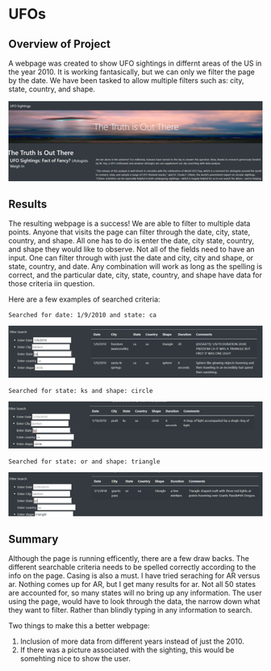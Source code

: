 # UFOs

## Overview of Project 
A webpage was created to show UFO sightings in differnt areas of the US in the year 2010.  It is working fantasically, but we can only we filter the page by the date.  We have been tasked to allow multiple filters such as: city, state, country, and shape.

![image](https://github.com/snkty8/UFOs/blob/main/static/images/The_Truth_Is_Out_There.png)

## Results
The resulting webpage is a success! We are able to filter to multiple data points.  Anyone that visits the page can filter through the date, city, state, country, and shape.  All one has to do is enter the date, city state, country, and shape they would like to observe.  Not all of the fields need to have an input.  One can filter through with just the date and city, city and shape, or state, country, and date.  Any combination will work as long as the spelling is correct, and the particular date, city, state, country, and shape have data for those criteria iin question.

Here are a few examples of searched criteria:

    Searched for date: 1/9/2010 and state: ca
![image](https://github.com/snkty8/UFOs/blob/main/static/images/Filter_1.png)

    Searched for state: ks and shape: circle
![image](https://github.com/snkty8/UFOs/blob/main/static/images/Filter_2.png)

    Searched for state: or and shape: triangle
![image](https://github.com/snkty8/UFOs/blob/main/static/images/Filter_3.png)

## Summary 

Although the page is running efficently, there are a few draw backs.  The different searchable criteria needs to be spelled correctly according to the info on the page.  Casing is also a must.  I have tried seraching for AR versus ar.  Nothing comes up for AR, but I get many results for ar.  Not all 50 states are accounted for, so many states will no bring up any information.  The user using the page, would have to look through the data, the narrow down what they want to filter.  Rather than blindly typing in any information to search.

Two things to make this a better webpage:

1. Inclusion of more data from different years instead of just the 2010.
2. If there was a picture associated with the sighting, this would be somehting nice to show the user.